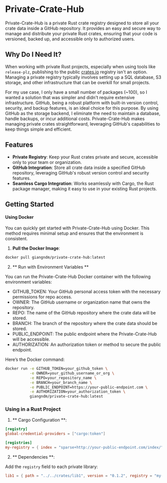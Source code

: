 # Private-Crate-Hub

Private-Crate-Hub is a private Rust crate registry designed to store all your crate data inside a GitHub repository. It provides an easy and secure way to manage and distribute your private Rust crates, ensuring that your code is versioned, backed up, and accessible only to authorized users.

## Why Do I Need It?

When working with private Rust projects, especially when using tools like `release-plz`, publishing to the public [crates.io](https://crates.io) registry isn't an option. Managing a private registry typically involves setting up a SQL database, S3 storage, and other infrastructure that can be overkill for small projects.

For my use case, I only have a small number of packages (~100), so I wanted a solution that was simpler and didn't require extensive infrastructure. GitHub, being a robust platform with built-in version control, security, and backup features, is an ideal choice for this purpose. By using GitHub as the storage backend, I eliminate the need to maintain a database, handle backups, or incur additional costs. Private-Crate-Hub makes managing private crates straightforward, leveraging GitHub's capabilities to keep things simple and efficient.

## Features

- **Private Registry**: Keep your Rust crates private and secure, accessible only to your team or organization.
- **GitHub Integration**: Store all crate data inside a specified GitHub repository, leveraging GitHub's robust version control and security features.
- **Seamless Cargo Integration**: Works seamlessly with Cargo, the Rust package manager, making it easy to use in your existing Rust projects.

## Getting Started

#### Using Docker

You can quickly get started with Private-Crate-Hub using Docker. This method requires minimal setup and ensures that the environment is consistent.

1. **Pull the Docker Image**:

```bash
docker pull giangndm/private-crate-hub:latest
```

2. ** Run with Environment Variables **

You can run the Private-Crate-Hub Docker container with the following environment variables:

- GITHUB_TOKEN: Your GitHub personal access token with the necessary permissions for repo access.
- OWNER: The GitHub username or organization name that owns the repository.
- REPO: The name of the GitHub repository where the crate data will be stored.
- BRANCH: The branch of the repository where the crate data should be stored.
- PUBLIC_ENDPOINT: The public endpoint where the Private-Crate-Hub will be accessible.
- AUTHORIZATION: An authorization token or method to secure the public endpoint.

Here’s the Docker command:

```bash
docker run -e GITHUB_TOKEN=your_github_token \
           -e OWNER=your_github_username_or_org \
           -e REPO=your_repository_name \
           -e BRANCH=your_branch_name \
           -e PUBLIC_ENDPOINT=https://your-public-endpoint.com \
           -e AUTHORIZATION=your_authorization_token \
           giangndm/private-crate-hub:latest
```

### Using in a Rust Project

1. ** Cargo Configuration **:

```toml
[registry]
global-credential-providers = ["cargo:token"]

[registries]
my-registry = { index = "sparse+http://your-public-endpoint.com/index/" }
```

2. ** Dependencies **:

Add the `registry` field to each private library:

```toml
lib1 = { path = "../../crates/lib1", version = "0.1.2", registry = "my-registry" }
```
